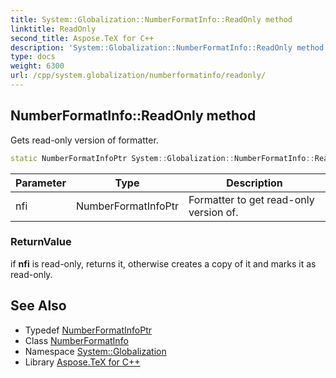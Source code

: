```yaml
---
title: System::Globalization::NumberFormatInfo::ReadOnly method
linktitle: ReadOnly
second_title: Aspose.TeX for C++
description: 'System::Globalization::NumberFormatInfo::ReadOnly method. Gets read-only version of formatter in C++.'
type: docs
weight: 6300
url: /cpp/system.globalization/numberformatinfo/readonly/
---
```

## NumberFormatInfo::ReadOnly method


Gets read-only version of formatter.

```cpp
static NumberFormatInfoPtr System::Globalization::NumberFormatInfo::ReadOnly(NumberFormatInfoPtr nfi)
```


| Parameter | Type | Description |
| --- | --- | --- |
| nfi | NumberFormatInfoPtr | Formatter to get read-only version of. |

### ReturnValue

if **nfi** is read-only, returns it, otherwise creates a copy of it and marks it as read-only.

## See Also

* Typedef [NumberFormatInfoPtr](../../numberformatinfoptr/)
* Class [NumberFormatInfo](../)
* Namespace [System::Globalization](../../)
* Library [Aspose.TeX for C++](../../../)
